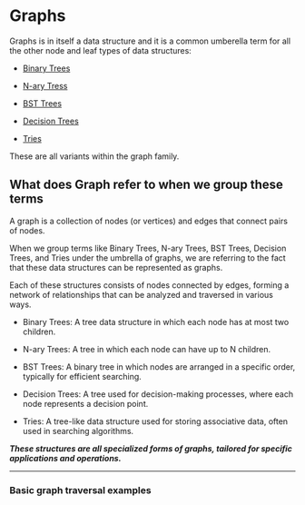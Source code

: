 # Graphs

Graphs is in itself a data structure and it is a common umberella term for all the other node and leaf types of data structures:

- [Binary Trees](../BinaryTree/)

- [N-ary Tress](../N-arrTree/)

- [BST Trees](../BinarySearchTree/)

- [Decision Trees](../DecisionTree/)

- [Tries](../Tries/)

These are all variants within the graph family.

## What does Graph refer to when we group these terms

A graph is a collection of nodes (or vertices) and edges that connect pairs of nodes.

When we group terms like Binary Trees, N-ary Trees, BST Trees, Decision Trees, and Tries under the umbrella of graphs, we are referring to the fact that these data structures can be represented as graphs.

Each of these structures consists of nodes connected by edges, forming a network of relationships that can be analyzed and traversed in various ways.

- Binary Trees: A tree data structure in which each node has at most two children.

- N-ary Trees: A tree in which each node can have up to N children.

- BST Trees: A binary tree in which nodes are arranged in a specific order, typically for efficient searching.

- Decision Trees: A tree used for decision-making processes, where each node represents a decision point.

- Tries: A tree-like data structure used for storing associative data, often used in searching algorithms.

**_These structures are all specialized forms of graphs, tailored for specific applications and operations._**

---

### Basic graph traversal examples
